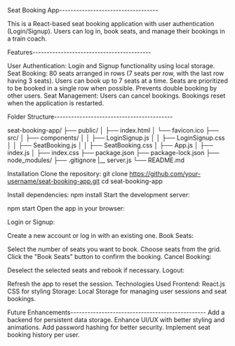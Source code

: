 
Seat Booking App-----------------------------------

This is a React-based seat booking application with user authentication (Login/Signup). Users can log in, book seats, and manage their bookings in a train coach.

Features------------------------------------------

User Authentication: Login and Signup functionality using local storage.
Seat Booking:
80 seats arranged in rows (7 seats per row, with the last row having 3 seats).
Users can book up to 7 seats at a time.
Seats are prioritized to be booked in a single row when possible.
Prevents double booking by other users.
Seat Management:
Users can cancel bookings.
Bookings reset when the application is restarted.

Folder Structure------------------------------------------

seat-booking-app/
├── public/
│   ├── index.html
│   └── favicon.ico
├── src/
│   ├── components/
│   │   ├── LoginSignup.js
│   │   ├── LoginSignup.css
│   │   ├── SeatBooking.js
│   │   ├── SeatBooking.css
│   ├── App.js
│   ├── index.js
│   ├── index.css
├── package.json
├── package-lock.json
├── node_modules/
├── .gitignore
|__ server.js
└── README.md

Installation
Clone the repository:
git clone https://github.com/your-username/seat-booking-app.git
cd seat-booking-app

Install dependencies:
npm install
Start the development server:

npm start
Open the app in your browser:

Login or Signup:

Create a new account or log in with an existing one.
Book Seats:

Select the number of seats you want to book.
Choose seats from the grid.
Click the "Book Seats" button to confirm the booking.
Cancel Booking:

Deselect the selected seats and rebook if necessary.
Logout:

Refresh the app to reset the session.
Technologies Used
Frontend:
React.js
CSS for styling
Storage:
Local Storage for managing user sessions and seat bookings.

Future Enhancements------------------------------------------------
Add a backend for persistent data storage.
Enhance UI/UX with better styling and animations.
Add password hashing for better security.
Implement seat booking history per user.
